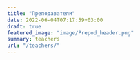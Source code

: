 ```yaml
---
title: "Преподаватели"
date: 2022-06-04T07:17:59+03:00
draft: true
featured_image: "image/Prepod_header.png"
summary: teachers
url: "/teachers/"
---
```


